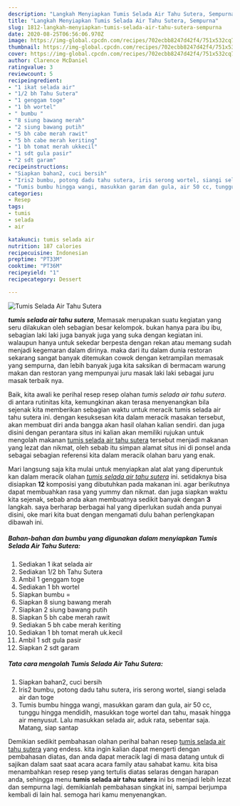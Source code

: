 ```yaml
---
description: "Langkah Menyiapkan Tumis Selada Air Tahu Sutera, Sempurna"
title: "Langkah Menyiapkan Tumis Selada Air Tahu Sutera, Sempurna"
slug: 1812-langkah-menyiapkan-tumis-selada-air-tahu-sutera-sempurna
date: 2020-08-25T06:56:06.970Z
image: https://img-global.cpcdn.com/recipes/702ecbb8247d42f4/751x532cq70/tumis-selada-air-tahu-sutera-foto-resep-utama.jpg
thumbnail: https://img-global.cpcdn.com/recipes/702ecbb8247d42f4/751x532cq70/tumis-selada-air-tahu-sutera-foto-resep-utama.jpg
cover: https://img-global.cpcdn.com/recipes/702ecbb8247d42f4/751x532cq70/tumis-selada-air-tahu-sutera-foto-resep-utama.jpg
author: Clarence McDaniel
ratingvalue: 3
reviewcount: 5
recipeingredient:
- "1 ikat selada air"
- "1/2 bh Tahu Sutera"
- "1 genggam toge"
- "1 bh wortel"
- " bumbu "
- "8 siung bawang merah"
- "2 siung bawang putih"
- "5 bh cabe merah rawit"
- "5 bh cabe merah keriting"
- "1 bh tomat merah ukkecil"
- "1 sdt gula pasir"
- "2 sdt garam"
recipeinstructions:
- "Siapkan bahan2, cuci bersih"
- "Iris2 bumbu, potong dadu tahu sutera, iris serong wortel, siangi selada air dan toge"
- "Tumis bumbu hingga wangi, masukkan garam dan gula, air 50 cc, tunggu hingga mendidih, masukkan toge wortel dan tahu, masak hingga air menyusut. Lalu masukkan selada air, aduk rata, sebentar saja. Matang, siap santap"
categories:
- Resep
tags:
- tumis
- selada
- air

katakunci: tumis selada air 
nutrition: 187 calories
recipecuisine: Indonesian
preptime: "PT33M"
cooktime: "PT36M"
recipeyield: "1"
recipecategory: Dessert

---
```



![Tumis Selada Air Tahu Sutera](https://img-global.cpcdn.com/recipes/702ecbb8247d42f4/751x532cq70/tumis-selada-air-tahu-sutera-foto-resep-utama.jpg)

<b><i>tumis selada air tahu sutera</i></b>, Memasak merupakan suatu kegiatan yang seru dilakukan oleh sebagian besar kelompok. bukan hanya para ibu ibu, sebagian laki laki juga banyak juga yang suka dengan kegiatan ini. walaupun hanya untuk sekedar berpesta dengan rekan atau memang sudah menjadi kegemaran dalam dirinya. maka dari itu dalam dunia restoran sekarang sangat banyak ditemukan cowok dengan ketrampilan memasak yang sempurna, dan lebih banyak juga kita saksikan di bermacam warung makan dan restoran yang mempunyai juru masak laki laki sebagai juru masak terbaik nya.



Baik, kita awali ke perihal resep resep olahan <i>tumis selada air tahu sutera</i>. di antara rutinitas kita, kemungkinan akan terasa menyenangkan bila sejenak kita memberikan sebagian waktu untuk meracik tumis selada air tahu sutera ini. dengan kesuksesan kita dalam meracik masakan tersebut, akan membuat diri anda bangga akan hasil olahan kalian sendiri. dan juga disini dengan perantara situs ini kalian akan memiliki rujukan untuk mengolah makanan <u>tumis selada air tahu sutera</u> tersebut menjadi makanan yang lezat dan nikmat, oleh sebab itu simpan alamat situs ini di ponsel anda sebagai sebagian referensi kita dalam meracik olahan baru yang enak.


Mari langsung saja kita mulai untuk menyiapkan alat alat yang diperuntuk kan dalam meracik olahan <u><i>tumis selada air tahu sutera</i></u> ini. setidaknya bisa disiapkan <b>12</b> komposisi yang dibutuhkan pada makanan ini. agar berikutnya dapat membuahkan rasa yang yummy dan nikmat. dan juga siapkan waktu kita sejenak, sebab anda akan membuatnya sedikit banyak dengan <b>3</b> langkah. saya berharap berbagai hal yang diperlukan sudah anda punyai disini, oke mari kita buat dengan mengamati dulu bahan perlengkapan dibawah ini.

<!--inarticleads1-->

##### Bahan-bahan dan bumbu yang digunakan dalam menyiapkan Tumis Selada Air Tahu Sutera:

1. Sediakan 1 ikat selada air
1. Sediakan 1/2 bh Tahu Sutera
1. Ambil 1 genggam toge
1. Sediakan 1 bh wortel
1. Siapkan  bumbu =
1. Siapkan 8 siung bawang merah
1. Siapkan 2 siung bawang putih
1. Siapkan 5 bh cabe merah rawit
1. Sediakan 5 bh cabe merah keriting
1. Sediakan 1 bh tomat merah uk.kecil
1. Ambil 1 sdt gula pasir
1. Siapkan 2 sdt garam




<!--inarticleads2-->

##### Tata cara mengolah Tumis Selada Air Tahu Sutera:

1. Siapkan bahan2, cuci bersih
1. Iris2 bumbu, potong dadu tahu sutera, iris serong wortel, siangi selada air dan toge
1. Tumis bumbu hingga wangi, masukkan garam dan gula, air 50 cc, tunggu hingga mendidih, masukkan toge wortel dan tahu, masak hingga air menyusut. Lalu masukkan selada air, aduk rata, sebentar saja. Matang, siap santap




Demikian sedikit pembahasan olahan perihal bahan resep <u>tumis selada air tahu sutera</u> yang endess. kita ingin kalian dapat mengerti dengan pembahasan diatas, dan anda dapat meracik lagi di masa datang untuk di sajikan dalam saat saat acara acara family atau sahabat kamu. kita bisa menambahkan resep resep yang tertulis diatas selaras dengan harapan anda, sehingga menu <b>tumis selada air tahu sutera</b> ini bs menjadi lebih lezat dan sempurna lagi. demikianlah pembahasan singkat ini, sampai berjumpa kembali di lain hal. semoga hari kamu menyenangkan.
